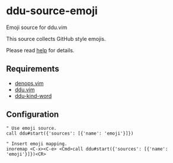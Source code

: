 # ddu-source-emoji

Emoji source for ddu.vim

This source collects GitHub style emojis.

Please read [help](doc/ddu-source-emoji.txt) for details.

## Requirements

- [denops.vim](https://github.com/vim-denops/denops.vim)
- [ddu.vim](https://github.com/Shoguo/ddu.vim)
- [ddu-kind-word](https://github.com/Shougo/ddu-kind-word)

## Configuration

```vim
" Use emoji source.
call ddu#start({'sources': [{'name': 'emoji'}]})

" Insert emoji mapping.
inoremap <C-x><C-e> <Cmd>call ddu#start({'sources': [{'name': 'emoji'}]})<CR>
```

